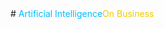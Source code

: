 <span>
# <span style="color: #0bf;">Artificial Intelligence</span><span style="color: #ec0;">On Business</span>
</span>
